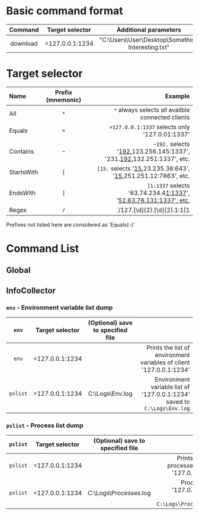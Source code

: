 # Basic command format

|Command|Target selector|Additional parameters|
|:---:|:---:|:---:|
|download|=127.0.0.1:1234|"C:\\Users\\User\\Desktop\\Something Interesting.txt"|

# Target selector
|Name|Prefix (mnemonic)|Example|
|:---|:---:|---:|
|All|`*`|`*` always selects all availble connected clients|
|Equals|`=`|`=127.0.0.1:1337` selects only '127.0.01:1337'|
|Contains|`~`|`~192.` selects '<u>192.</u>123.256.145:1337', '231.<u>192.</u>132.251:1337', etc.|
|StartsWith|`[`|`[15.` selects '<u>15.</u>23.235.36:643', '<u>15.</u>251.251.12:7863', etc.|
|EndsWith|`]`|`]1:1337` selects '63.74.234.4<u>1:1337</u>', '<u>52.63.76.13<u>1:1337</u>', etc.|
|Regex|`/`|`/127.[\d]{2}.[\d]{2}.1:1[1|2|3]{3}7` selects '127.<u>12</u>.<u>23</u>.1:1<u>321</u>7', etc.|

Prefixes not listed here are considered as 'Equals(`~`)'


# Command List

## Global

## InfoCollector

### `env` - Environment variable list dump
|`env`|Target selector|(Optional) save to specified file||
|:---:|:---:|:---:|---:|
|`env`|=127.0.0.1:1234||Prints the list of environment variables of client '127.0.0.1:1234'|
|`pslist`|=127.0.0.1:1234|C:\\Logs\\Env.log|Environment variable list of '127.0.0.1:1234' saved to `C:\Logs\Env.log`|


### `pslist` - Process list dump
|`pslist`|Target selector|(Optional) save to specified file||
|:---:|:---:|:---:|---:|
|`pslist`|=127.0.0.1:1234||Prints the list of processes of client '127.0.0.1:1234'|
|`pslist`|=127.0.0.1:1234|C:\\Logs\\Processes.log|Process list of '127.0.0.1:1234' saved to `C:\Logs\Processes.log`|

